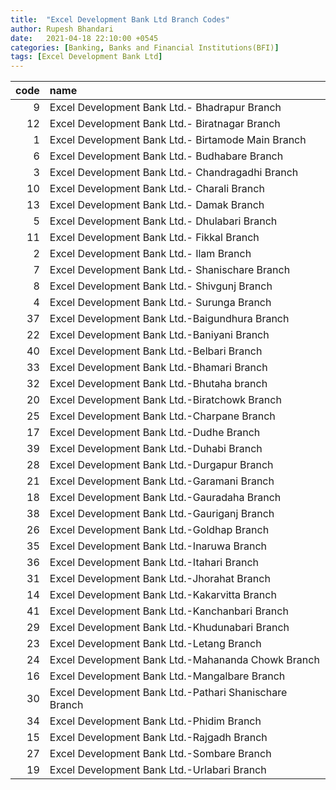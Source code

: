 ```yaml
---
title:  "Excel Development Bank Ltd Branch Codes"
author: Rupesh Bhandari
date:   2021-04-18 22:10:00 +0545
categories: [Banking, Banks and Financial Institutions(BFI)]
tags: [Excel Development Bank Ltd]
---
```


|   code | name                                                   |
|-------:|:-------------------------------------------------------|
|      9 | Excel Development Bank Ltd.- Bhadrapur Branch          |
|     12 | Excel Development Bank Ltd.- Biratnagar Branch         |
|      1 | Excel Development Bank Ltd.- Birtamode Main Branch     |
|      6 | Excel Development Bank Ltd.- Budhabare Branch          |
|      3 | Excel Development Bank Ltd.- Chandragadhi Branch       |
|     10 | Excel Development Bank Ltd.- Charali Branch            |
|     13 | Excel Development Bank Ltd.- Damak Branch              |
|      5 | Excel Development Bank Ltd.- Dhulabari Branch          |
|     11 | Excel Development Bank Ltd.- Fikkal Branch             |
|      2 | Excel Development Bank Ltd.- Ilam Branch               |
|      7 | Excel Development Bank Ltd.- Shanischare Branch        |
|      8 | Excel Development Bank Ltd.- Shivgunj Branch           |
|      4 | Excel Development Bank Ltd.- Surunga Branch            |
|     37 | Excel Development Bank Ltd.-Baigundhura Branch         |
|     22 | Excel Development Bank Ltd.-Baniyani Branch            |
|     40 | Excel Development Bank Ltd.-Belbari Branch             |
|     33 | Excel Development Bank Ltd.-Bhamari Branch             |
|     32 | Excel Development Bank Ltd.-Bhutaha branch             |
|     20 | Excel Development Bank Ltd.-Biratchowk Branch          |
|     25 | Excel Development Bank Ltd.-Charpane Branch            |
|     17 | Excel Development Bank Ltd.-Dudhe Branch               |
|     39 | Excel Development Bank Ltd.-Duhabi Branch              |
|     28 | Excel Development Bank Ltd.-Durgapur Branch            |
|     21 | Excel Development Bank Ltd.-Garamani Branch            |
|     18 | Excel Development Bank Ltd.-Gauradaha Branch           |
|     38 | Excel Development Bank Ltd.-Gauriganj Branch           |
|     26 | Excel Development Bank Ltd.-Goldhap Branch             |
|     35 | Excel Development Bank Ltd.-Inaruwa Branch             |
|     36 | Excel Development Bank Ltd.-Itahari Branch             |
|     31 | Excel Development Bank Ltd.-Jhorahat Branch            |
|     14 | Excel Development Bank Ltd.-Kakarvitta Branch          |
|     41 | Excel Development Bank Ltd.-Kanchanbari Branch         |
|     29 | Excel Development Bank Ltd.-Khudunabari Branch         |
|     23 | Excel Development Bank Ltd.-Letang Branch              |
|     24 | Excel Development Bank Ltd.-Mahananda Chowk Branch     |
|     16 | Excel Development Bank Ltd.-Mangalbare Branch          |
|     30 | Excel Development Bank Ltd.-Pathari Shanischare Branch |
|     34 | Excel Development Bank Ltd.-Phidim Branch              |
|     15 | Excel Development Bank Ltd.-Rajgadh Branch             |
|     27 | Excel Development Bank Ltd.-Sombare Branch             |
|     19 | Excel Development Bank Ltd.-Urlabari Branch            |